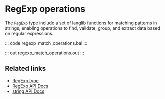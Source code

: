 # RegExp operations

The ``RegExp`` type include a set of langlib functions for matching patterns in strings, enabling operations to find, validate, group, and extract data based on regular expressions.

::: code regexp_match_operations.bal :::

::: out regexp_match_operations.out :::

## Related links
- [RegExp type](/learn/by-example/regexp-type)
- [RegExp API Docs](https://lib.ballerina.io/ballerina/lang.regexp)
- [string API Docs](https://lib.ballerina.io/ballerina/lang.string)
